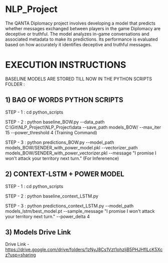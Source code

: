 # NLP_Project

The QANTA Diplomacy project involves developing a model that predicts whether messages exchanged between players in the game Diplomacy are deceptive or truthful. The model analyzes in-game conversations and associated metadata to make its predictions. Its performance is evaluated based on how accurately it identifies deceptive and truthful messages.

# EXECUTION INSTRUCTIONS

BASELINE MODELS ARE STORED TILL NOW IN THE PYTHON SCRIPTS FOLDER :

## 1) BAG OF WORDS PYTHON SCRIPTS

STEP - 1 : cd python_scripts

STEP - 2 : python baseline_BOW.py --data_path C:\Git\NLP_Project\NLP_Project\data --save_path models_BOW/ --max_iter 15 --power_threshold 4 (Training Command)

STEP - 3 : python predictions_BOW.py --model_path models_BOW/SENDER_with_power_model.pkl --vectorizer_path models_BOW/SENDER_with_power_vectorizer.pkl --message "I promise I won't attack your territory next turn." (For Inferenence)

## 2) CONTEXT-LSTM + POWER MODEL

STEP - 1 : cd python_scripts

STEP - 2 : python baseline_context_LSTM.py

STEP - 3 : python predictions_context_LSTM.py --model_path models_lstm/best_model.pt --sample_message "I promise I won't attack your territory next turn." --power_delta 4

## 3) Models Drive Link

Drive Link - https://drive.google.com/drive/folders/1zNyJ8Cs1Vzt1ohzljB5PHJHfILcK5Xcz?usp=sharing
